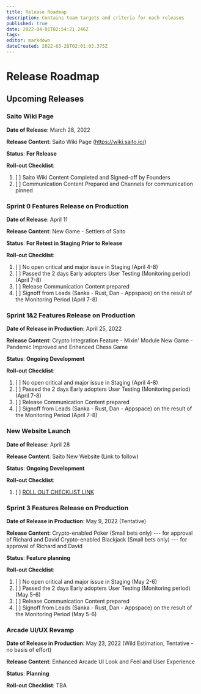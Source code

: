 ```yaml
---
title: Release Roadmap
description: Contains team targets and criteria for each releases
published: true
date: 2022-04-01T02:54:21.246Z
tags: 
editor: markdown
dateCreated: 2022-03-28T02:01:03.375Z
---
```


# Release Roadmap

## Upcoming Releases

### Saito Wiki Page
**Date of Release**: 
March 28, 2022

**Release Content**:
Saito Wiki Page (https://wiki.saito.io/)

**Status**: 
**For Release**

**Roll-out Checklist**:
1. [ ] Saito Wiki Content Completed and Signed-off by Founders
1. [ ] Communication Content Prepared and Channels for communication pinned 

### Sprint 0 Features Release on Production
**Date of Release**: 
April 11

**Release Content**:
New Game - Settlers of Saito

**Status**: 
**For Retest in Staging Prior to Release** 

**Roll-out Checklist**:
1. [ ] No open critical and major issue in Staging (April 4-8)
1. [ ] Passed the 2 days Early adopters User Testing (Monitoring period) (April 7-8)
1. [ ] Release Communication Content prepared
1. [ ] Signoff from Leads (Sanka - Rust, Dan - Appspace) on the result of the Monitoring Period (April 7-8)

### Sprint 1&2 Features Release on Production
**Date of Release in Production**: 
April 25, 2022

**Release Content**:
Crypto Integration Feature - Mixin' Module
New Game - Pandemic
Improved and Enhanced Chess Game

**Status**: 
**Ongoing Development** 

**Roll-out Checklist**:
1. [ ] No open critical and major issue in Staging (April 4-8)
1. [ ] Passed the 2 days Early adopters User Testing (Monitoring period) (April 7-8)
1. [ ] Release Communication Content prepared
1. [ ] Signoff from Leads (Sanka - Rust, Dan - Appspace) on the result of the Monitoring Period (April 7-8)

### New Website Launch
**Date of Release**: 
April 28

**Release Content**:
Saito New Website (Link to follow)

**Status**: 
**Ongoing Development**

**Roll-out Checklist**:
1. [ ] [ROLL OUT CHECKLIST LINK](https://docs.google.com/spreadsheets/d/1BxdzD6Svxzp5rY0V_Dw_-WIiRxiDd7XdNIQ8wOBjUUk/edit?usp=sharing)

### Sprint 3 Features Release on Production
**Date of Release in Production**: 
May 9, 2022 (Tentative)

**Release Content**:
Crypto-enabled Poker (Small bets only) --- for approval of Richard and David
Crypto-enabled Blackjack (Small bets only) --- for approval of Richard and David

**Status**: 
**Feature planning** 

**Roll-out Checklist**:
1. [ ] No open critical and major issue in Staging (May 2-6)
1. [ ] Passed the 2 days Early adopters User Testing (Monitoring period) (May 5-6)
1. [ ] Release Communication Content prepared
1. [ ] Signoff from Leads (Sanka - Rust, Dan - Appspace) on the result of the Monitoring Period (May 5-6)

### Arcade UI/UX Revamp
**Date of Release in Production**: 
May 23, 2022 (Wild Estimation, Tentative - no basis of effort)

**Release Content**:
Enhanced Arcade UI Look and Feel and User Experience

**Status**: 
**Planning** 

**Roll-out Checklist**:
TBA
